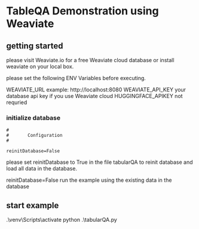 
#   TableQA Demonstration using Weaviate
## getting started

please visit Weaviate.io for a free Weaviate cloud database or install weaviate on your local box.

please set the following ENV Variables before executing.
 
WEAVIATE_URL          example: http://localhost:8080
WEAVIATE_API_KEY      your database api key if you use Weaviate cloud
HUGGINGFACE_APIKEY    not requried

### initialize database

~~~
#
#       Configuration
#

reinitDatabase=False
~~~

please set reinitDatabase to True in the file tabularQA to reinit database and load all data in the database.

reinitDatabase=False run the example using the existing data in the database

## start example

.\venv\Scripts\activate 
python .\tabularQA.py 